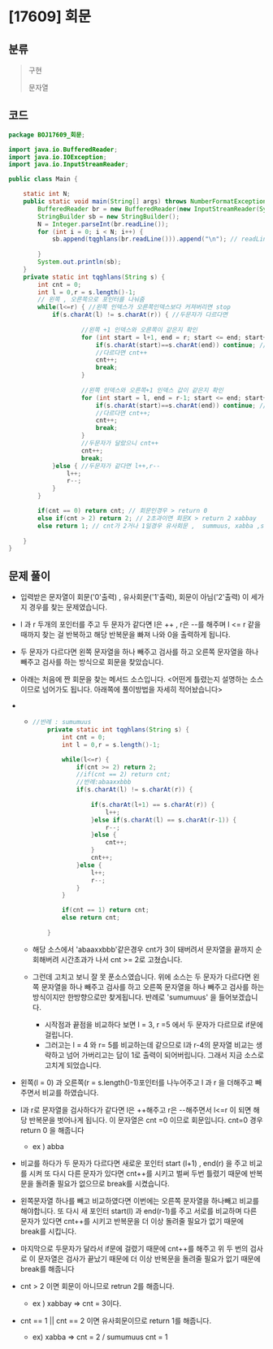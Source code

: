 # [17609] 회문

## 분류
> 구현
>
> 문자열

## 코드
```java
package BOJ17609_회문;

import java.io.BufferedReader;
import java.io.IOException;
import java.io.InputStreamReader;

public class Main {

	static int N;
	public static void main(String[] args) throws NumberFormatException, IOException {
		BufferedReader br = new BufferedReader(new InputStreamReader(System.in));
		StringBuilder sb = new StringBuilder();
		N = Integer.parseInt(br.readLine());
		for (int i = 0; i < N; i++) {
			sb.append(tqghlans(br.readLine())).append("\n"); // readLine을 tqghlans으로 넘겨주고 받은 값을 sb에 append 시켜줌
		
		}
		System.out.println(sb);
	}
	private static int tqghlans(String s) {
		int cnt = 0;
		int l = 0,r = s.length()-1;
		// 왼쪽 , 오른쪽으로 포인터를 나눠줌
		while(l<=r) { //왼쪽 인덱스가 오른쪽인덱스보다 커져버리면 stop
			if(s.charAt(l) != s.charAt(r)) { //두문자가 다르다면
				
					//왼쪽 +1 인덱스와 오른쪽이 같은지 확인
					for (int start = l+1, end = r; start <= end; start++, end--) {
						if(s.charAt(start)==s.charAt(end)) continue; // 같다면 continue;
						//다르다면 cnt++
						cnt++;
						break;
					}
					
					//왼쪽 인덱스와 오른쪽+1 인덱스 값이 같은지 확인
					for (int start = l, end = r-1; start <= end; start++, end--) {
						if(s.charAt(start)==s.charAt(end)) continue; //같다면 continue;
						//다르다면 cnt++;
						cnt++;
						break;
					}
					//두문자가 달랐으니 cnt++
					cnt++;
					break;
			}else { //두문자가 같다면 l++,r--
				l++;
				r--;
			}
		}

		if(cnt == 0) return cnt; // 회문인경우 > return 0
		else if(cnt > 2) return 2; // 2초과이면 회문X > return 2 xabbay
		else return 1; // cnt가 2거나 1일경우 유사회문 ,  summuus, xabba ,sumumuus  > return 1
		
	}
}
```

## 문제 풀이

- 입력받은 문자열이 회문('0'출력) , 유사회문('1'출력), 회문이 아님('2'출력) 이 세가지 경우를 찾는 문제였습니다.
- l 과 r 두개의 포인터를 주고 두 문자가 같다면 l은 ++ , r은 --를 해주며 l <= r 같을 때까지 찾는 걸 반복하고 해당 반복문을 빠져 나와 0을 출력하게 됩니다.
- 두 문자가 다르다면 왼쪽 문자열을 하나 빼주고 검사를 하고 오른쪽 문자열을 하나 빼주고 검사를 하는 방식으로 회문을 찾았습니다.

- 아래는 처음에 짠 회문을 찾는 메서드 소스입니다. <어떤게 틀렸는지 설명하는 소스이므로 넘어가도 됩니다. 아래쪽에 풀이방법을 자세히 적어놨습니다>

- - ```java
    //반례 : sumumuus
    	private static int tqghlans(String s) {
    		int cnt = 0;
    		int l = 0,r = s.length()-1;
    
    		while(l<=r) {
    			if(cnt >= 2) return 2;
    			//if(cnt == 2) return cnt;
    			//반례:abaaxxbbb
    			if(s.charAt(l) != s.charAt(r)) {
    				
    				if(s.charAt(l+1) == s.charAt(r)) {
    					l++;
    				}else if(s.charAt(l) == s.charAt(r-1)) {
    					r--;
    				}else {
    					cnt++;
    				}
    				cnt++;
    			}else {
    				l++;
    				r--;
    			}
    		}
    
    		if(cnt == 1) return cnt;
    		else return cnt;
    		
    	}
    ```

  - 해당 소스에서  'abaaxxbbb'같은경우 cnt가 3이 돼버려서 문자열을 끝까지 순회해버려 시간초과가 나서 cnt >= 2로 고쳤습니다.
  - 그런데 고치고 보니 잘 못 푼소스였습니다. 위에 소스는 두 문자가 다르다면 왼쪽 문자열을 하나 빼주고 검사를 하고 오른쪽 문자열을 하나 빼주고 검사를 하는 방식이지만 한방향으로만 찾게됩니다. 반례로 'sumumuus' 을 들어보겠습니다.
    - 시작점과 끝점을 비교하다 보면 l = 3, r =5 에서 두 문자가 다르므로 if문에 걸립니다.
    - 그러고는 l = 4 와 r= 5를 비교하는데 같으므로 l과 r-4의 문자열 비교는 생략하고 넘어 가버리고는 답이 1로 출력이 되어버립니다. 그래서 지금 소스로 고치게 되었습니다.




- 왼쪽(l = 0) 과 오른쪽(r = s.length()-1)포인터를 나누어주고 l 과 r 을 더해주고 빼주면서 비교를 하였습니다.
- l과 r로 문자열을 검사하다가 같다면 l은 ++해주고 r은 --해주면서 l<=r 이 되면 해당 반복문을 벗어나게 됩니다. 이 문자열은 cnt =0 이므로 회문입니다. cnt=0 경우 return 0 을 해줍니다
  - ex ) abba 
- 비교를 하다가 두 문자가 다르다면 새로운 포인터 start (l+1) , end(r) 을 주고 비교를 시켜 또 다시 다른 문자가 있다면 cnt++를 시키고 벌써 두번 틀렸기 때문에 반복문을 돌려줄 필요가 없으므로 break를 시켰습니다.
- 왼쪽문자열 하나를 빼고 비교하였다면 이번에는 오른쪽 문자열을 하나빼고 비교를 해야합니다. 또 다시 새 포인터 start(l) 과 end(r-1)를 주고 서로를 비교하며 다른 문자가 있다면 cnt++를 시키고 반복문을 더 이상 돌려줄 필요가 없기 때문에 break를 시킵니다.
- 마지막으로 두문자가 달라서 if문에 걸렸기 때문에 cnt++를 해주고 위 두 번의 검사로 이 문자열은 검사가 끝났기 때문에 더 이상 반복문을 돌려줄 필요가 없기 때문에 break를 해줍니다
- cnt > 2 이면 회문이 아니므로 retrun 2를 해줍니다.
  - ex ) xabbay  => cnt = 3이다.
- cnt == 1 || cnt == 2 이면 유사회문이므로 return 1를 해줍니다.
  - ex) xabba => cnt = 2 / sumumuus cnt = 1

